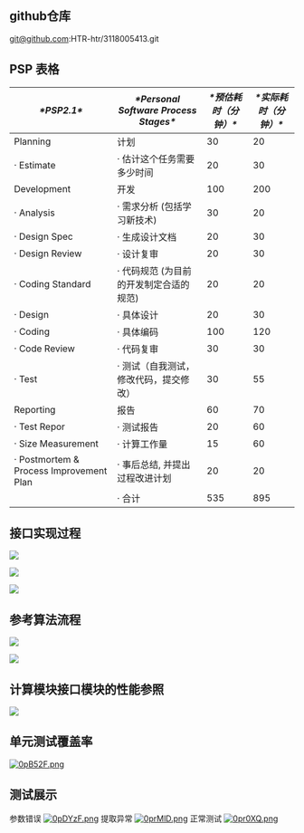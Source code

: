 ## github仓库

git@github.com:HTR-htr/3118005413.git

## PSP 表格

| ***\*PSP2.1\****                        | ***\*Personal Software Process Stages\**** | ***\*预估耗时（分钟）\**** | ***\*实际耗时（分钟）\**** |
| --------------------------------------- | ------------------------------------------ | -------------------------- | -------------------------- |
| Planning                                | 计划                                       | 30                         | 20                         |
| · Estimate                              | · 估计这个任务需要多少时间                 | 20                         | 30                         |
| Development                             | 开发                                       | 100                        | 200                        |
| · Analysis                              | · 需求分析 (包括学习新技术)                | 30                         | 20                         |
| · Design Spec                           | · 生成设计文档                             | 20                         | 30                         |
| · Design Review                         | · 设计复审                                 | 20                         | 30                         |
| · Coding Standard                       | · 代码规范 (为目前的开发制定合适的规范)    | 20                         | 20                         |
| · Design                                | · 具体设计                                 | 20                         | 30                         |
| · Coding                                | · 具体编码                                 | 100                        | 120                        |
| · Code Review                           | · 代码复审                                 | 30                         | 30                         |
| · Test                                  | · 测试（自我测试，修改代码，提交修改）     | 30                         | 55                         |
| Reporting                               | 报告                                       | 60                         | 70                         |
| · Test Repor                            | · 测试报告                                 | 20                         | 60                         |
| · Size Measurement                      | · 计算工作量                               | 15                         | 60                         |
| · Postmortem & Process Improvement Plan | · 事后总结, 并提出过程改进计划             | 20                         | 20                         |
|                                         | · 合计                                     | 535                        | 895                        |

##  接口实现过程

![](https://ftp.bmp.ovh/imgs/2020/09/60281edf99da114d.png)



![](https://ftp.bmp.ovh/imgs/2020/09/d90068aa339ba711.png)

![](https://ftp.bmp.ovh/imgs/2020/09/60a3fa9aae05e07a.png)

##  参考算法流程

![](https://ftp.bmp.ovh/imgs/2020/09/535cb1de9f68260e.png)

![](https://ftp.bmp.ovh/imgs/2020/09/8e6256a7c25f018f.png)





## 计算模块接口模块的性能参照

![](https://ftp.bmp.ovh/imgs/2020/09/47353b51b287a07e.png)
## 单元测试覆盖率 
[![0pB52F.png](https://s1.ax1x.com/2020/09/24/0pB52F.png)](https://imgchr.com/i/0pB52F)
## 测试展示
参数错误
[![0pDYzF.png](https://s1.ax1x.com/2020/09/24/0pDYzF.png)](https://imgchr.com/i/0pDYzF)
提取异常
[![0prMlD.png](https://s1.ax1x.com/2020/09/24/0prMlD.png)](https://imgchr.com/i/0prMlD)
正常测试
[![0pr0XQ.png](https://s1.ax1x.com/2020/09/24/0pr0XQ.png)](https://imgchr.com/i/0pr0XQ)